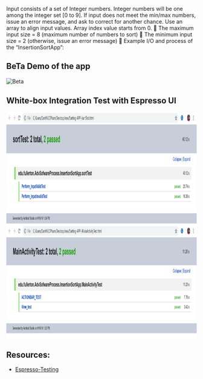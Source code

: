 Input consists of a set of Integer numbers. Integer numbers will be one among the
integer set [0 to 9]. If input does not meet the min/max numbers, issue an error
message, and ask to correct for another chance. Use an array to align input values. Array
index value starts from 0.
 The maximum input size = 8 (maximum number of numbers to sort)
 The minimum input size = 2 (otherwise, issue an error message)
 Example I/O and process of the “InsertionSortApp”:


##  BeTa Demo of the app
 <img src="https://github.com/Dpham181/Sorting-APP-/blob/master/beta.gif" alt="Beta" width="250" align="center" />


##  White-box Integration Test with Espresso UI 



<img src="https://github.com/Dpham181/Sorting-APP-/blob/Dev-Branch/UI_TEST/sort.PNG" alt="sort" height ="300" width="800" align="center"/>
<img src="https://github.com/Dpham181/Sorting-APP-/blob/Dev-Branch/UI_TEST/maintest.PNG" alt="main" height ="300" width="800" align="center"/>


## Resources:
- [Espresso-Testing](https://developer.android.com/training/testing/ui-testing/espresso-testing)


